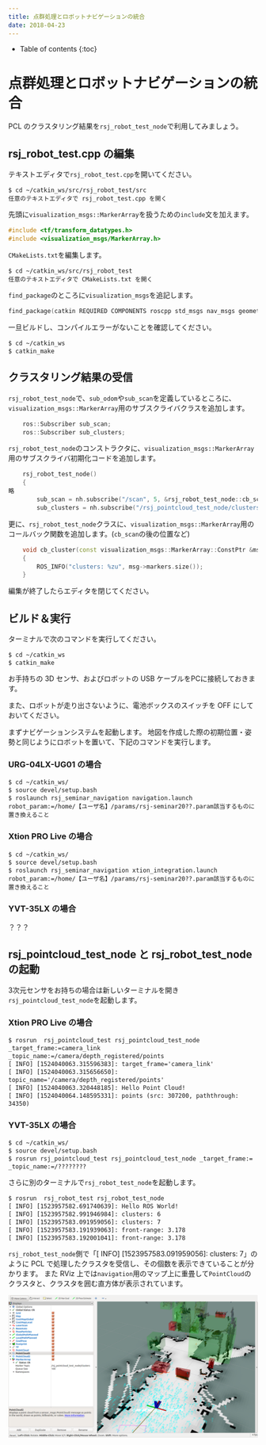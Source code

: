 ```yaml
---
title: 点群処理とロボットナビゲーションの統合
date: 2018-04-23
---
```


- Table of contents
{:toc}

# 点群処理とロボットナビゲーションの統合

PCL のクラスタリング結果を`rsj_robot_test_node`で利用してみましょう。

## rsj_robot_test.cpp の編集

テキストエディタで`rsj_robot_test.cpp`を開いてください。

```shell
$ cd ~/catkin_ws/src/rsj_robot_test/src
任意のテキストエディタで rsj_robot_test.cpp を開く
```

先頭に`visualization_msgs::MarkerArray`を扱うための`include`文を加えます。

```c++
#include <tf/transform_datatypes.h>
#include <visualization_msgs/MarkerArray.h>
```

`CMakeLists.txt`を編集します。

```shell
$ cd ~/catkin_ws/src/rsj_robot_test
任意のテキストエディタで CMakeLists.txt を開く
```

`find_package`のところに`visualization_msgs`を追記します。

```c++
find_package(catkin REQUIRED COMPONENTS roscpp std_msgs nav_msgs geometry_msgs sensor_msgs tf visualization_msgs)
```

一旦ビルドし、コンパイルエラーがないことを確認してください。

```shell
$ cd ~/catkin_ws
$ catkin_make
```

## クラスタリング結果の受信

`rsj_robot_test_node`で、`sub_odom`や`sub_scan`を定義しているところに、`visualization_msgs::MarkerArray`用のサブスクライバクラスを追加します。

```c++
    ros::Subscriber sub_scan;
    ros::Subscriber sub_clusters;
```

`rsj_robot_test_node`のコンストラクタに、`visualization_msgs::MarkerArray`用のサブスクライバ初期化コードを追加します。

```c++
    rsj_robot_test_node()
    {
略
        sub_scan = nh.subscribe("/scan", 5, &rsj_robot_test_node::cb_scan, this);
        sub_clusters = nh.subscribe("/rsj_pointcloud_test_node/clusters", 5, &rsj_robot_test_node::cb_cluster, this);
```

更に、`rsj_robot_test_node`クラスに、`visualization_msgs::MarkerArray`用のコールバック関数を追加します。(`cb_scan`の後の位置など)

```c++
    void cb_cluster(const visualization_msgs::MarkerArray::ConstPtr &msg)
    {
        ROS_INFO("clusters: %zu", msg->markers.size());
    }
```

編集が終了したらエディタを閉じてください。

## ビルド＆実行

ターミナルで次のコマンドを実行してください。

```
$ cd ~/catkin_ws
$ catkin_make
```

お手持ちの 3D センサ、およびロボットの USB ケーブルをPCに接続しておきます。

また、ロボットが走り出さないように、電池ボックスのスイッチを OFF にしておいてください。

まずナビゲーションシステムを起動します。
地図を作成した際の初期位置・姿勢と同じようにロボットを置いて、下記のコマンドを実行します。

### URG-04LX-UG01 の場合

```shell
$ cd ~/catkin_ws/
$ source devel/setup.bash
$ roslaunch rsj_seminar_navigation navigation.launch robot_param:=/home/【ユーザ名】/params/rsj-seminar20??.param該当するものに置き換えること
```

### Xtion PRO Live の場合

```shell
$ cd ~/catkin_ws/
$ source devel/setup.bash
$ roslaunch rsj_seminar_navigation xtion_integration.launch robot_param:=/home/【ユーザ名】/params/rsj-seminar20??.param該当するものに置き換えること
```

### YVT-35LX の場合
？？？

## rsj_pointcloud_test_node と rsj_robot_test_node の起動

3次元センサをお持ちの場合は新しいターミナルを開き`rsj_pointcloud_test_node`を起動します。

### Xtion PRO Live の場合

```shell
$ rosrun  rsj_pointcloud_test rsj_pointcloud_test_node _target_frame:=camera_link _topic_name:=/camera/depth_registered/points
[ INFO] [1524040063.315596383]: target_frame='camera_link'
[ INFO] [1524040063.315656650]: topic_name='/camera/depth_registered/points'
[ INFO] [1524040063.320448185]: Hello Point Cloud!
[ INFO] [1524040064.148595331]: points (src: 307200, paththrough: 34350)
```

### YVT-35LX の場合

```shell
$ cd ~/catkin_ws/
$ source devel/setup.bash
$ rosrun rsj_pointcloud_test rsj_pointcloud_test_node _target_frame:= _topic_name:=/????????
```

さらに別のターミナルで`rsj_robot_test_node`を起動します。

```shell
$ rosrun  rsj_robot_test rsj_robot_test_node 
[ INFO] [1523957582.691740639]: Hello ROS World!
[ INFO] [1523957582.991946984]: clusters: 6
[ INFO] [1523957583.091959056]: clusters: 7
[ INFO] [1523957583.191939063]: front-range: 3.178
[ INFO] [1523957583.192001041]: front-range: 3.178
```

`rsj_robot_test_node`側で「[ INFO] [1523957583.091959056]: clusters: 7」のように PCL で処理したクラスタを受信し、その個数を表示できていることが分かります。
また RViz 上では`navigation`用のマップ上に重畳して`PointCloud`のクラスタと、クラスタを囲む直方体が表示されています。

![XtionViewNavigation](images/xtion_view_navigation.png)

